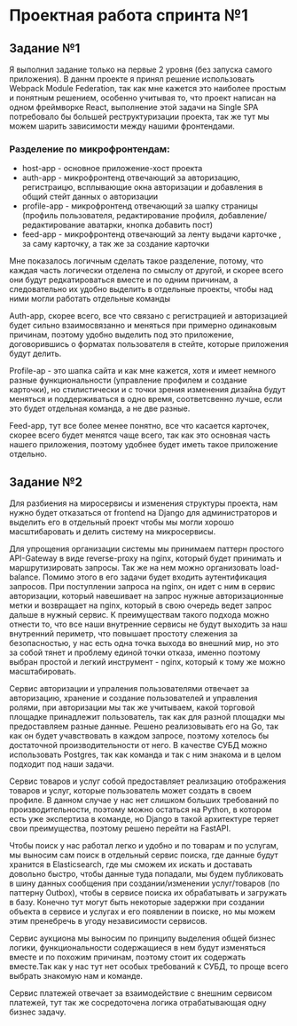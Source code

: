 # Проектная работа спринта №1

## Задание №1

Я выполнил задание только на первые 2 уровня (без запуска самого приложения).
В даннм проекте я принял решение использовать Webpack Module Federation, так как мне кажется это наиболее простым и понятным решением, особенно учитывая то, что проект написан на одном фреймворке React, выполнение этой задачи на Single SPA потребовало бы большей реструктуризации проекта, так же тут мы можем шарить зависимости между нашими фронтендами.

### Разделение по микрофронтендам:
- host-app - основное приложение-хост проекта
- auth-app - микрофронтенд отвечающий за авторизацию, регистраицю, всплывающие окна авторизации и добавления в общий стейт данных о авторизации
- profile-app - микрофронтенд отвечающий за шапку страницы (профиль пользователя, редактирование профиля, добавление/редактирование аватарки, кнопка добавить пост)
- feed-app - микрофронтенд отвечающий за ленту выдачи карточке , за саму карточку, а так же за создание карточки

Мне показалось логичным сделать такое разделение, потому, что каждая часть логически отделена по смыслу от другой, и скорее всего они будут редкатироваться вместе и по одним причинам, а следовательно их удобно выделить в отдельные проекты, чтобы над ними могли работать отдельные команды

Auth-app, скорее всего, все что связано с регистрацией и авторизацией будет сильно взаимосвязанно и меняться при примерно одинаковым причинам, поэтому удобно выделить под это приложение, договорившись о форматах пользователя в стейте, которые приложения будут делить.

Profile-ap - это шапка сайта и как мне кажется, хотя и имеет немного разные функциональности (управление профилем и создание карточки), но стилистически и с точки зрения изменения дизайна будут меняться и поддерживаться в одно время, соответсвенно лучше, если это будет отдельная команда, а не две разные.

Feed-app, тут все более менее понятно, все что касается карточек, скорее всего будет менятся чаще всего, так как это основная часть нашего приложения, поэтому удобнее будет иметь такое приложение отдельно.


## Задание №2


Для разбиения на миросервисы и изменения структуры проекта, нам нужно будет отказаться от frontend на Django для администраторов и выделить его в отдельный проект
чтобы мы могли хорошо масштибаровать и делить систему на микросервисы.

Для упрощения организации системы мы принимаем паттерн простого API-Gateway в виде reverse-proxy на nginx, который будет принимать и маршрутизировать запросы.
Так же на нем можно организовать load-balance. Помимо этого в его задачи будет входить аутентификация запросов. При поступлении запроса на nginx, он идет
с ним в сервис авторизации, который навешивает на запрос нужные авторизационные метки и возвращает на nginx, который в свою очередь ведет запрос дальше в нужный
сервис. К преимуществам такого подхода можно отнести то, что все наши внутренние сервисы не будут выходить за наш внутренний периметр, что повышает простоту
слежения за безопасностью, у нас есть одна точка выхода во внешний мир, но это за собой тянет и проблему единой точки отказа, именно поэтому выбран простой и легкий
инструмент - nginx, который к тому же можно масштабировать.

Сервис авторизации и упраления пользователями отвечает за авторизацию, хранение и создание пользователей и управления ролями, при авторизации мы так же учитываем,
какой торговой площадке принадлежит пользователь, так как для разной площадки мы предоставляем разные данные. Решено реализовывать его на Go, так как он будет
учавствовать в каждом запросе, поэтому хотелось бы достаточной производительности от него. В качестве СУБД можно использовать Postgres, так как команда и так с ним
знакома и в целом подходит под наши задачи.

Сервис товаров и услуг собой предоставляет реализацию отображения товаров и услуг, которые пользователь может создать в своем профиле. В данном случае у нас нет
слишком больших требований по производительности, поэтому можно остаться на Python, в котором есть уже экспертиза в команде, но Django в такой архитектуре теряет свои
преимущества, поэтому решено перейти на FastAPI.

Чтобы поиск у нас работал легко и удобно и по товарам и по услугам, мы выносим сам поиск в отдельный сервис поиска, где данные будут хранится в Elasticsearch, где мы
сможем их искать и доставать довольно быстро, чтобы данные туда попадали, мы будем публиковать в шину данных сообщения при создании/изменении услуг/товаров (по
паттерну Outbox), чтобы в сервисе поиска их обрабатывать и загружать в базу. Конечно тут могут быть некоторые задержки при создании объекта в сервисе и услугах и его
появлении в поиске, но мы можем этим пренебречь в угоду независимости сервисов.

Сервис аукциона мы выносим по принципу выделения общей бизнес логики, функциональности содержащиеся в нем будут изменяться вместе и по похожим причинам, поэтому
стоит их содержать вместе.Так как у нас тут нет особых требований к СУБД, то проще всего выбрать знакомую нам и команде.

Сервис платежей отвечает за взаимодействие с внешним сервисом платежей, тут так же сосредоточена логика отрабатывающая одну бизнес задачу.
